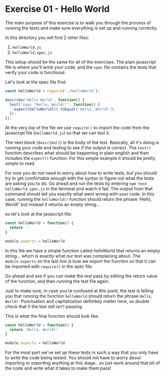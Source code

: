 # Exercise 01 - Hello World

The main purpose of this exercise is to walk you through the process of running the tests and make sure everything is 
set up and running correctly.

In this directory you will find 2 other files:
  1. `helloWorld.js`
  2. `helloWorld.spec.js`

This setup should be the same for all of the exercises.  The plain javascript file is where you'll write your code, 
and the `spec` file contains the tests that verify your code is functional.

Let's look at the spec file first:
```javascript
const helloWorld = require('./helloWorld');

describe('Hello World', function() {
  test('says "Hello, World!"', function() {
    expect(helloWorld()).toEqual('Hello, World!');
  });
});
```
At the very top of the file we use `require()` to import the code from the javascript file (`helloWorld.js`) so that 
we can test it.

The next block (`describe()`) is the body of the test.  Basically, all it's doing is running your code and testing to 
see if the output is correct.  The `test()` function describes what should be happening in plain english and then 
includes the `expect()` function.  For this simple example it should be pretty simple to read.

For now you do not need to worry about how to write tests, but you should try to get comfortable enough with the 
syntax to figure out what the tests are asking you to do.  Go ahead and run the tests by 
entering `npm test helloWorld.spec.js` in the terminal and watch it fail.  The output from that command should tell 
you exactly what went wrong with your code.  In this case, running the `helloWorld()` function should return the 
phrase 'Hello, World!' but instead it returns an empty string...

so let's look at the javascript file:
```javascript
const helloWorld = function() {
  return ''
}

module.exports = helloWorld
```
In this file we have a simple function called helloWorld that returns an empty string... which is exactly what our 
test was complaining about.  The `module.exports` on the last line is how we export the function so that it can be 
imported with `require()` in the spec file.

Go ahead and see if you can make the test pass by editing the return value of the function, and then running the 
test file again.

Just to make sure, in case you're confused at this point, the test is telling you that running the function 
`helloWorld` should return the phrase `Hello, World!`.  Punctuation and capitalization definitely matter here, so 
double check that if the test still isn't passing.

This is what the final function should look like:
```javascript
const helloWorld = function() {
  return 'Hello, World!'
}

module.exports = helloWorld
```

For the most part we've set up these tests in such a way that you only have to write the code being tested.  You 
should not have to worry about importing or exporting anything at this stage.. so just work around that bit of the 
code and write what it takes to make them pass!
